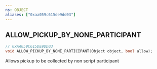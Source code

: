 ```yaml
---
ns: OBJECT
aliases: ["0xaa059c615de9dd03"]
---
```

## ALLOW_PICKUP_BY_NONE_PARTICIPANT

```c
// 0xAA059C615DE9DD03
void ALLOW_PICKUP_BY_NONE_PARTICIPANT(Object object, bool allow);
```

Allows pickup to be collected by non script participant

